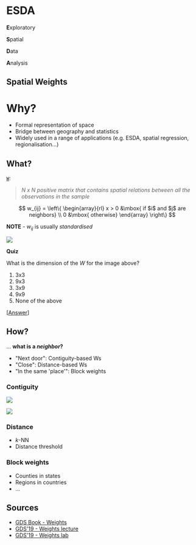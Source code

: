 # ESDA

**E**xploratory

**S**patial

**D**ata

**A**nalysis

## Spatial Weights

# Why?

- Formal representation of space
- Bridge between geography and statistics
- Widely used in a range of applications (e.g. ESDA, spatial regression, regionalisation...)

## What?

[`W`](http://darribas.org/gds19/slides/lecture_05.html#/w):

> *N x N positive matrix that contains spatial relations between all the observations in the sample*

$$
w_{ij} = \left\{ \begin{array}{rl}
x > 0 &\mbox{ if $i$ and $j$ are neighbors} \\
0 &\mbox{ otherwise}
\end{array} \right\}
$$

**NOTE** - $w_{ij}$ is usually *standardised*

![](https://geographicdata.science/book/images/notebooks/04_spatial_weights_4_0.png)

**Quiz** 

What is the dimension of the $W$ for the image above?

1. 3x3
1. 9x3
1. 3x9
1. 9x9
1. None of the above

[[Answer](https://geographicdata.science/book/notebooks/04_spatial_weights.html#Contiguity-Weights)]

## How?

... **what is a *neighbor*?**

- "Next door": Contiguity-based Ws
- "Close": Distance-based Ws
- "In the same 'place'": Block weights

### Contiguity

![](https://geographicdata.science/book/images/notebooks/04_spatial_weights_8_0.png)

![](https://geographicdata.science/book/images/notebooks/04_spatial_weights_16_0.png)

### Distance

- *k*-NN
- Distance threshold

### Block weights

- Counties in states
- Regions in countries
- ...

## Sources

* [GDS Book - Weights](https://geographicdata.science/book/notebooks/04_spatial_weights.html)
* [GDS'19 - Weights lecture](http://darribas.org/gds19/notes/Class_05.html)
* [GDS'19 - Weights lab](http://darribas.org/gds19/labs/Lab_05.html)
